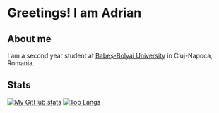 # Greetings! I am Adrian

## About me

I am a second year student at [Babeș-Bolyai University](https://www.ubbcluj.ro/ro/) in Cluj-Napoca, Romania.

## Stats

[![My GitHub stats](https://github-readme-stats.vercel.app/api?username=AdrianMosnegutu&show_icons=true&theme=catppuccin_mocha)](https://github.com/anuraghazra/github-readme-stats.git)
[![Top Langs](https://github-readme-stats.vercel.app/api/top-langs/?username=AdrianMosnegutu&show_icons=true&layout=pie&theme=catppuccin_mocha)](https://github.com/anuraghazra/github-readme-stats)
